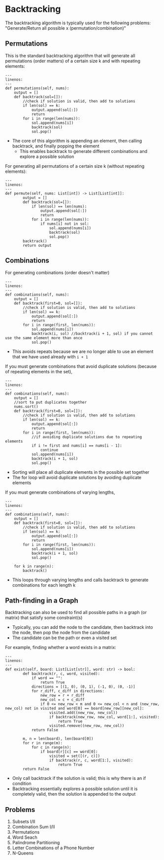 # Backtracking
The backtracking algorithm is typically used for the following problems: "Generate/Return all possible x (permutation/combination)"

## Permutations
This is the standard backtracking algorithm that will generate all permutations (order matters) of a certain size k and with repeating elements:
```{code-block} python
---
linenos:
---
def permutations(self, nums):
    output = []
    def backtrack(sol=[]):
        //check if solution is valid, then add to solutions
        if len(sol) == k:
            output.append(sol[:])
            return
        for i in range(len(nums)):
            sol.append(nums[i])
            backtrack(sol)
            sol.pop()
```
- The core of this algorithm is appending an element, then calling backtrack, and finally popping the element
    - This enables backtrack to generate different combinations and explore a possible solution

For generating all permutations of a certain size k (without repeating elements):
```{code-block} python
---
linenos:
---
def permute(self, nums: List[int]) -> List[List[int]]:
        output = []
        def backtrack(sol=[]):
            if len(sol) == len(nums):
                output.append(sol[:])
                return
            for i in range(len(nums)):
                if nums[i] not in sol:
                    sol.append(nums[i])
                    backtrack(sol)
                    sol.pop()
        backtrack()
        return output
```

## Combinations
For generating combinations (order doesn't matter)
```{code-block} python
---
linenos:
---
def combinations(self, nums):
    output = []
    def backtrack(first=0, sol=[]):
        //check if solution is valid, then add to solutions
        if len(sol) == k:
            output.append(sol[:])
            return
        for i in range(first, len(nums)):
            sol.append(nums[i])
            backtrack(i, sol) //backtrack(i + 1, sol) if you cannot use the same element more than once
            sol.pop()
```
- This avoids repeats because we are no longer able to use an element that we have used already with `i + 1`

If you must generate combinations that avoid duplicate solutions (because of repeating elements in the set),
```{code-block} python
---
linenos:
---
def combinations(self, nums):
    output = []
    //sort to put duplicates together
    nums.sort()
    def backtrack(first=0, sol=[]):
        //check if solution is valid, then add to solutions
        if len(sol) == k:
            output.append(sol[:])
            return
        for i in range(first, len(nums)):
            //if avoiding duplicate solutions due to repeating elements 
            if i != first and nums[i] == nums[i - 1]:
                continue
            sol.append(nums[i])
            backtrack(i + 1, sol)
            sol.pop()

```
- Sorting will place all duplicate elements in the possible set together
- The for loop will avoid duplicate solutions by avoiding duplicate elements

If you must generate combinations of varying lengths,
```{code-block} python
---
linenos:
---
def combinations(self, nums):
    output = []
    def backtrack(first=0, sol=[]):
        //check if solution is valid, then add to solutions
        if len(sol) == k:
            output.append(sol[:])
            return
        for i in range(first, len(nums)):
            sol.append(nums[i])
            backtrack(i + 1, sol)
            sol.pop()

    for k in range(n):
        backtrack()
```
- This loops through varying lengths and calls backtrack to generate combinations for each length k

## Path-finding in a Graph
Backtracking can also be used to find all possible paths in a graph (or matrix) that satisfy some constraint(s)
- Typically, you can add the node to the candidate, then backtrack into the node, then pop the node from the candidate
- The candidate can be the path or even a visited set

For example, finding whether a word exists in a matrix:
```{code-block} python
---
linenos:
---
def exist(self, board: List[List[str]], word: str) -> bool:
        def backtrack(r, c, word, visited):
            if word == "":
                return True
            directions = [(1, 0), (0, 1), (-1, 0), (0, -1)]
            for r_diff, c_diff in directions:
                new_row = r + r_diff
                new_col = c + c_diff
                if 0 <= new_row < m and 0 <= new_col < n and (new_row, new_col) not in visited and word[0] == board[new_row][new_col]:
                    visited.add((new_row, new_col))
                    if backtrack(new_row, new_col, word[1:], visited):
                        return True
                    visited.remove((new_row, new_col))
            return False

        m, n = len(board), len(board[0])
        for r in range(m):
            for c in range(n):
                if board[r][c] == word[0]:
                    visited = set([(r, c)])
                    if backtrack(r, c, word[1:], visited):
                        return True
        return False
```
- Only call backtrack if the solution is valid; this is why there is an if condition
- Backtracking essentially explores a possible solution until it is completely valid, then the solution is appended to the output

## Problems
1. Subsets I/II
2. Combination Sum I/II
3. Permutations
4. Word Seach
5. Palindrome Partitioning
6. Letter Combinations of a Phone Number
7. N-Queens
